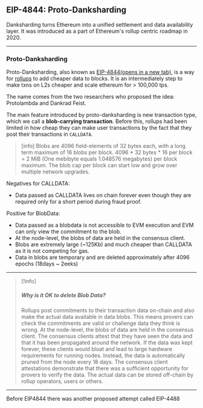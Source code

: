 
## EIP-4844: Proto-Danksharding


Danksharding turns Ethereum into a unified settlement and data availability layer. It was introduced as a part of Ethereum's rollup centric roadmap in 2020. 

---
### Proto-Danksharding
Proto-Danksharding, also known as [EIP-4844(opens in a new tab)](https://eips.ethereum.org/EIPS/eip-4844), is a way for [rollups](https://ethereum.org/en/layer-2/#rollups) to add cheaper data to blocks. It is an intermediately step to make txns on L2s cheaper and scale ethereum for > 100,000 tps. 


The name comes from the two researchers who proposed the idea: Protolambda and Dankrad Feist.

The main feature introduced by proto-danksharding is new transaction type, which we call a **blob-carrying transaction**. Before this, rollups had been limited in how cheap they can make user transactions by the fact that they post their transactions in `CALLDATA`.


> [info]
> Blobs are 4096 field-elements of 32 bytes each, with a long term maximum of 16 blobs per block. 4096 * 32 bytes * 16 per block = 2 MiB (One mebibyte equals 1.048576 megabytes) per block maximum. The blob cap per block can start low and grow over multiple network upgrades.


Negatives for CALLDATA:
* Data passed as CALLDATA lives on chain forever even though they are required only for a short period during fraud proof. 

Positive for BlobData:
* Data passed as a blobdata is not accessible to EVM execution and EVM can only view the commitment to the blob.
* At the node-level, the blobs of data are held in the consensus client.
* Blobs are extremely large (~125Kb) and much cheaper than CALLDATA as it is not competing for gas. 
* Data in blobs are temporary and are deleted approximately after 4096 epochs (18days ~ 2eeks)

---
> [!info]
> ##### Why is it OK to delete Blob Data?
> Rollups post commitments to their transaction data on-chain and also make the actual data available in data blobs. This means provers can check the commitments are valid or challenge data they think is wrong. At the node-level, the blobs of data are held in the consensus client. The consensus clients attest that they have seen the data and that it has been propagated around the network. If the data was kept forever, these clients would bloat and lead to large hardware requirements for running nodes. Instead, the data is automatically pruned from the node every 18 days. The consensus client attestations demonstrate that there was a sufficient opportunity for provers to verify the data. The actual data can be stored off-chain by rollup operators, users or others.

---


Before EIP4844 there was another proposed attempt called EIP-4488


